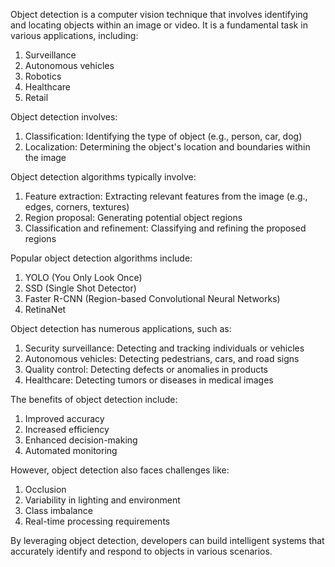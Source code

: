 Object detection is a computer vision technique that involves identifying and locating objects within an image or video. It is a fundamental task in various applications, including:

1. Surveillance
2. Autonomous vehicles
3. Robotics
4. Healthcare
5. Retail

Object detection involves:

1. Classification: Identifying the type of object (e.g., person, car, dog)
2. Localization: Determining the object's location and boundaries within the image

Object detection algorithms typically involve:

1. Feature extraction: Extracting relevant features from the image (e.g., edges, corners, textures)
2. Region proposal: Generating potential object regions
3. Classification and refinement: Classifying and refining the proposed regions

Popular object detection algorithms include:

1. YOLO (You Only Look Once)
2. SSD (Single Shot Detector)
3. Faster R-CNN (Region-based Convolutional Neural Networks)
4. RetinaNet

Object detection has numerous applications, such as:

1. Security surveillance: Detecting and tracking individuals or vehicles
2. Autonomous vehicles: Detecting pedestrians, cars, and road signs
3. Quality control: Detecting defects or anomalies in products
4. Healthcare: Detecting tumors or diseases in medical images

The benefits of object detection include:

1. Improved accuracy
2. Increased efficiency
3. Enhanced decision-making
4. Automated monitoring

However, object detection also faces challenges like:

1. Occlusion
2. Variability in lighting and environment
3. Class imbalance
4. Real-time processing requirements

By leveraging object detection, developers can build intelligent systems that accurately identify and respond to objects in various scenarios.
